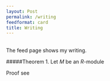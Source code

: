 ```yaml
---
layout: Post
permalink: /writing
feedformat: card
title: Writing
---
```

<br/>
The feed page shows my writing. 

#####Theorem 1. $\text{Let $M$ be an $R$-module}$

Proof see 